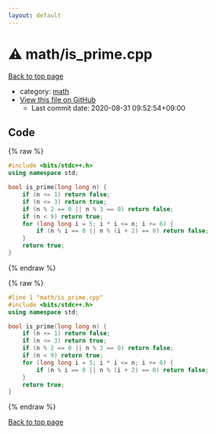 ```yaml
---
layout: default
---
```


<!-- mathjax config similar to math.stackexchange -->
<script type="text/javascript" async
  src="https://cdnjs.cloudflare.com/ajax/libs/mathjax/2.7.5/MathJax.js?config=TeX-MML-AM_CHTML">
</script>
<script type="text/x-mathjax-config">
  MathJax.Hub.Config({
    TeX: { equationNumbers: { autoNumber: "AMS" }},
    tex2jax: {
      inlineMath: [ ['$','$'] ],
      processEscapes: true
    },
    "HTML-CSS": { matchFontHeight: false },
    displayAlign: "left",
    displayIndent: "2em"
  });
</script>

<script type="text/javascript" src="https://cdnjs.cloudflare.com/ajax/libs/jquery/3.4.1/jquery.min.js"></script>
<script src="https://cdn.jsdelivr.net/npm/jquery-balloon-js@1.1.2/jquery.balloon.min.js" integrity="sha256-ZEYs9VrgAeNuPvs15E39OsyOJaIkXEEt10fzxJ20+2I=" crossorigin="anonymous"></script>
<script type="text/javascript" src="../../assets/js/copy-button.js"></script>
<link rel="stylesheet" href="../../assets/css/copy-button.css" />


# :warning: math/is_prime.cpp

<a href="../../index.html">Back to top page</a>

* category: <a href="../../index.html#7e676e9e663beb40fd133f5ee24487c2">math</a>
* <a href="{{ site.github.repository_url }}/blob/master/math/is_prime.cpp">View this file on GitHub</a>
    - Last commit date: 2020-08-31 09:52:54+09:00




## Code

<a id="unbundled"></a>
{% raw %}
```cpp
#include <bits/stdc++.h>
using namespace std;

bool is_prime(long long n) {
    if (n <= 1) return false;
    if (n <= 3) return true;
    if (n % 2 == 0 || n % 3 == 0) return false;
    if (n < 9) return true;
    for (long long i = 5; i * i <= n; i += 6) {
        if (n % i == 0 || n % (i + 2) == 0) return false;
    }
    return true;
}
```
{% endraw %}

<a id="bundled"></a>
{% raw %}
```cpp
#line 1 "math/is_prime.cpp"
#include <bits/stdc++.h>
using namespace std;

bool is_prime(long long n) {
    if (n <= 1) return false;
    if (n <= 3) return true;
    if (n % 2 == 0 || n % 3 == 0) return false;
    if (n < 9) return true;
    for (long long i = 5; i * i <= n; i += 6) {
        if (n % i == 0 || n % (i + 2) == 0) return false;
    }
    return true;
}

```
{% endraw %}

<a href="../../index.html">Back to top page</a>

